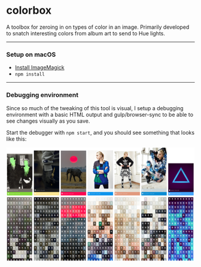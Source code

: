 # colorbox

A toolbox for zeroing in on types of color in an image. Primarily developed to snatch interesting colors from album art to send to Hue lights.

---

### Setup on macOS

- [Install ImageMagick](https://github.com/elad/node-imagemagick-native/issues/161#issuecomment-304498227)
- `npm install`

---

### Debugging environment

Since so much of the tweaking of this tool is visual, I setup a debugging environment with a basic HTML output and gulp/browser-sync to be able to see changes visually as you save.

Start the debugger with `npm start`, and you should see something that looks like this:


![ColorBoxDebugger](screenshot.png)

